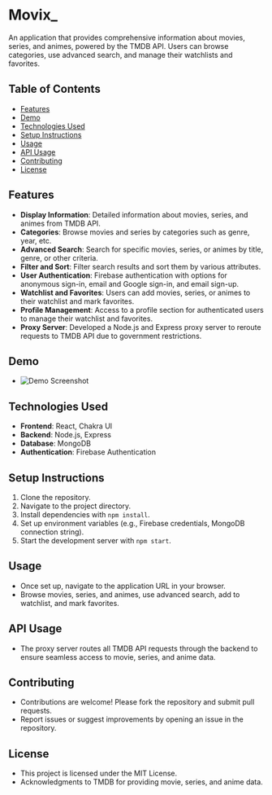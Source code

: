 # Movix_

An application that provides comprehensive information about movies, series, and animes, powered by the TMDB API. Users can browse categories, use advanced search, and manage their watchlists and favorites.

## Table of Contents
- [Features](#features)
- [Demo](#demo)
- [Technologies Used](#technologies-used)
- [Setup Instructions](#setup-instructions)
- [Usage](#usage)
- [API Usage](#api-usage)
- [Contributing](#contributing)
- [License](#license)

## Features
- **Display Information**: Detailed information about movies, series, and animes from TMDB API.
- **Categories**: Browse movies and series by categories such as genre, year, etc.
- **Advanced Search**: Search for specific movies, series, or animes by title, genre, or other criteria.
- **Filter and Sort**: Filter search results and sort them by various attributes.
- **User Authentication**: Firebase authentication with options for anonymous sign-in, email and Google sign-in, and email sign-up.
- **Watchlist and Favorites**: Users can add movies, series, or animes to their watchlist and mark favorites.
- **Profile Management**: Access to a profile section for authenticated users to manage their watchlist and favorites.
- **Proxy Server**: Developed a Node.js and Express proxy server to reroute requests to TMDB API due to government restrictions.

## Demo
- ![Demo Screenshot](https://i.ibb.co/WtgB06K/Screenshot-52.png)

## Technologies Used
- **Frontend**: React, Chakra UI
- **Backend**: Node.js, Express
- **Database**: MongoDB
- **Authentication**: Firebase Authentication

## Setup Instructions
1. Clone the repository.
2. Navigate to the project directory.
3. Install dependencies with `npm install`.
4. Set up environment variables (e.g., Firebase credentials, MongoDB connection string).
5. Start the development server with `npm start`.

## Usage
- Once set up, navigate to the application URL in your browser.
- Browse movies, series, and animes, use advanced search, add to watchlist, and mark favorites.

## API Usage
- The proxy server routes all TMDB API requests through the backend to ensure seamless access to movie, series, and anime data.

## Contributing
- Contributions are welcome! Please fork the repository and submit pull requests.
- Report issues or suggest improvements by opening an issue in the repository.

## License
- This project is licensed under the MIT License.
- Acknowledgments to TMDB for providing movie, series, and anime data.
